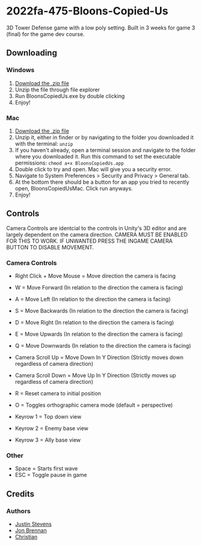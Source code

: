 # 2022fa-475-Bloons-Copied-Us
3D Tower Defense game with a low poly setting. Built in 3 weeks for game 3 (final) for the game dev course.

## Downloading

### Windows

1. [Download the .zip file](https://drive.google.com/drive/folders/1T6REytQo4Yebr2vUg5wndTpBUIW5AJV3)
2. Unzip the file through file explorer
3. Run BloonsCopiedUs.exe by double clicking
4. Enjoy!

### Mac

1. [Download the .zip file](https://drive.google.com/drive/folders/1DRfLHW5C1RFm44G8Oj2-NrGHHerGqqkS)
2. Unzip it, either in finder or by navigating to the folder you downloaded it with the terminal: ```unzip ```
3. If you haven't already, open a terminal session and navigate to the folder where you downloaded it. Run this command to set the executable permissions: ```chmod a+x BloonsCopiedUs.app ```
5. Double click to try and open. Mac will give you a security error.
6. Navigate to System Preferences > Security and Privacy > General tab. 
7. At the bottom there should be a button for an app you tried to recently open, BloonsCopiedUsMac. Click run anyways.
8. Enjoy!

## Controls

Camera Controls are identcial to the controls in Unity's 3D editor and are largely dependent on the camera direction.
CAMERA MUST BE ENABLED FOR THIS TO WORK. IF UNWANTED PRESS THE INGAME CAMERA BUTTON TO DISABLE MOVEMENT.

### Camera Controls

  - Right Click + Move Mouse = Move direction the camera is facing

  - W = Move Forward (In relation to the direction the camera is facing)
  - A = Move Left (In relation to the direction the camera is facing)
  - S = Move Backwards (In relation to the direction the camera is facing)
  - D = Move Right (In relation to the direction the camera is facing)
  
  - E = Move Upwards (In relation to the direction the camera is facing)
  - Q = Move Downwards (In relation to the direction the camera is facing)
  
  - Camera Scroll Up = Move Down In Y Direction (Strictly moves down regardless of camera direction)
  - Camera Scroll Down = Move Up In Y Direction (Strictly moves up regardless of camera direction) 
  
  - R = Reset camera to initial position
  - O = Toggles orthographic camera mode (default = perspective)
  - Keyrow 1 = Top down view
  - Keyrow 2 = Enemy base view
  - Keyrow 3 = Ally base view

### Other
  - Space = Starts first wave
  - ESC = Toggle pause in game

## Credits

### Authors
  - [Justin Stevens](https://github.com/JSteve0)
  - [Jon Brennan](https://github.com/CodeDog3)
  - [Christian](https://github.com/christianxxgames)

